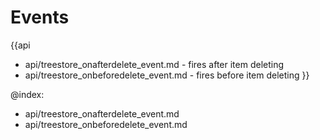 Events
=======

{{api
- api/treestore_onafterdelete_event.md - fires after item deleting
- api/treestore_onbeforedelete_event.md - fires before item deleting
}}

@index:
- api/treestore_onafterdelete_event.md
- api/treestore_onbeforedelete_event.md


